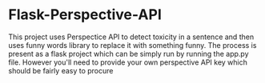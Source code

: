 # Flask-Perspective-API

This project uses Perspectice API to detect toxicity in a sentence and then uses funny words library to replace it with something funny. The process is present as a flask project which can be simply run by running the app.py file. However you'll need to provide your own perspective API key which should be fairly easy to procure
